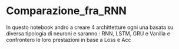 # Comparazione_fra_RNN
 In questo notebook andro a creare 4 archittetture ogni una basata su diversa tipologia di neuroni e saranno  :   RNN, LSTM, GRU e Vanilla  e confrontero le loro prestazioni in base a Loss e Acc
